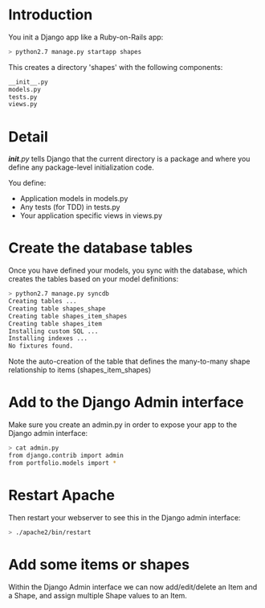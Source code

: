 # Introduction
You init a Django app like a Ruby-on-Rails app:

```bash
> python2.7 manage.py startapp shapes
```

This creates a directory 'shapes'
with the following components:

```bash
__init__.py
models.py
tests.py
views.py
```

# Detail

*__init__.py* tells Django that the current directory
is a package and where you define any
package-level initialization code.

You define:

+ Application models in models.py
+ Any tests (for TDD) in tests.py
+ Your application specific views in views.py

# Create the database tables
Once you have defined your models, you sync with the
database, which creates the tables based on your
model definitions:

```bash
> python2.7 manage.py syncdb
Creating tables ...
Creating table shapes_shape
Creating table shapes_item_shapes
Creating table shapes_item
Installing custom SQL ...
Installing indexes ...
No fixtures found.
```

Note the auto-creation of the table that defines
the many-to-many shape relationship to items
(shapes_item_shapes)

# Add to the Django Admin interface
Make sure you create an admin.py in order to expose
your app to the Django admin interface:

```bash
> cat admin.py
from django.contrib import admin
from portfolio.models import *
```

# Restart Apache
Then restart your webserver to see this in the Django
admin interface:

```bash
> ./apache2/bin/restart
```

# Add some items or shapes
Within the Django Admin interface we can now
add/edit/delete an Item and a Shape, and assign
multiple Shape values to an Item.
